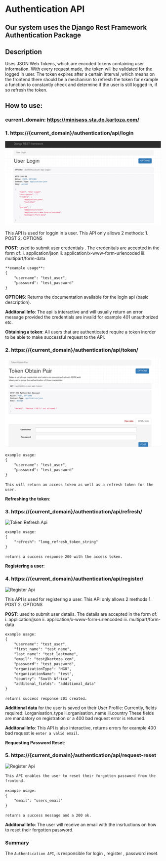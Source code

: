 # Authentication API

## Our system uses the Django Rest Framework Authentication Package

## Description
Uses JSON Web Tokens, which are encoded tokens containing user information. 
With every request made, the token will be validated for the logged in user.
The token expires after a certain interval ,which means on the frontend there should be a mechanism
to refresh the token for example a function to constantly check and determine if the user is still logged in, if so refresh the token.

## How to use:

### current_domain: https://minisass.sta.do.kartoza.com/ 

### 1. https://{current_domain}/authentication/api/login


![Login Api](./img/user_login_options.png)

This API is used for loggin in a user.
This API only allows 2 methods: 1. POST 2. OPTIONS

 **POST**: used to submit user credentials . The credenitals are accepted in the form of:
    i. application/json
    ii. application/x-www-form-urlencoded
    iii. multipart/form-data

    **example usage**:
    {
        "username": "test_user",
        "password": "test_password"
    }

 **OPTIONS**: Returns the documentation available for the login api (basic description).

**Additonal Info**:
    The api is interactive and will usually return an error message provided the credentials 
    are invalid for example 401 unauthorized etc.

**Obtaining a token**:
    All users that are authenticated require a token inorder to be able to make 
    successful request to the API.

### 2. https://{current_domain}/authentication/api/token/

![Token Api](./img/token_api.png)

    example usage:
    {
        "username": "test_user",
        "password": "test_password"
    }

    This will return an access token as well as a refresh token for the user.

**Refreshing the token**:

### 3. https://{current_domain}/authentication/api/refresh/

![Token Refresh Api](./img/token_refresh_api.png)

    example usage: 
    {
        "refresh": "long_refresh_token_string"
    }

    returns a success response 200 with the access token.


**Registering a user**:

### 4. https://{current_domain}/authentication/api/register/

![Register Api](./img/register_api.png)

This API is used for registering a user.
This API only allows 2 methods 1. POST 2. OPTIONS

**POST**: used to submit user details. The details are accepted in the form of:
    i. application/json
    ii. application/x-www-form-urlencoded
    iii. multipart/form-data

    example usage: 
    {
        "username": "test_user",
        "first_name": "test_name",
        "last_name": "test_lastname",
        "email": "test@kartoza.com",
        "password": "test_password",
        "organizationType": "NGO",
        "organizationName": "test",
        "country": "South Africa",
        "additonal_fields": "additional_data"
    }

    returns success response 201 created.

**Additional data** for the user is saved on their User Profile:
    Currently, fields required:
    i.organisation_type
    ii.organisation_name
    iii.country
    These fields are mandatory on registration or a 400 bad request error is returned.

**Additonal Info**:
    This API is also interactive, returns errors for example 
    400 bad request ie `enter a valid email`.


**Requesting Password Reset**:

### 5. https://{current_domain}/authentication/api/request-reset

![Register Api](./img/register_api.png)

    This API enables the user to reset their forgotten password from the frontend.

    example usage: 
    {
        "email": "users_email"
    }

    returns a success message and a 200 ok.

**Additonal Info**:
    The user will receive an email with the insrtuctions on how to reset their forgotten password.



### Summary

The `Authentication API`, is responsible for login , register , password reset.
